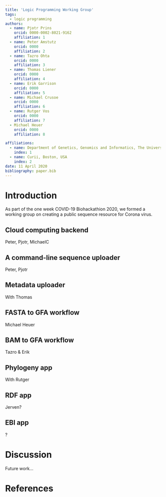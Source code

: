 ```yaml
---
title: 'Logic Programming Working Group'
tags:
  - logic programming
authors:
  - name: Pjotr Prins
    orcid: 0000-0002-8021-9162
    affiliation: 1
  - name: Peter Amstutz
    orcid: 0000
    affiliation: 2
  - name: Tazro Ohta
    orcid: 0000
    affiliation: 3
  - name: Thomas Liener
    orcid: 0000
    affiliation: 4
  - name: Erik Garrison
    orcid: 0000
    affiliation: 5
  - name: Michael Crusoe
    orcid: 0000
    affiliation: 6
  - name: Rutger Vos
    orcid: 0000
    affiliation: 7
  - Michael Heuer
    orcid: 0000
    affiliation: 8

affiliations:
  - name: Department of Genetics, Genomics and Informatics, The University of Tennessee Health Science Center, Memphis, TN, USA.
    index: 1
  - name: Curii, Boston, USA
    index: 2
date: 11 April 2020
bibliography: paper.bib
---
```


<!--

The paper.md, bibtex and figure file can be found in this repo:

  https://github.com/arvados/bh20-seq-resource

To modify, please clone the repo. You can generate PDF of the paper by
pasting above link (or yours) with

  https://github.com/biohackrxiv/bhxiv-gen-pdf

-->

# Introduction

As part of the one week COVID-19 Biohackathion 2020, we formed a
working group on creating a public sequence resource for Corona virus.


<!--

    RESULTS!

    For each section below

    State the problem you worked on
    Give the state-of-the art/plan
    Describe what you have done/results starting with The working group created...
    Write a conclusion
    Write up any future work

-->

## Cloud computing backend

Peter, Pjotr, MichaelC

## A command-line sequence uploader

Peter, Pjotr

## Metadata uploader

With Thomas

## FASTA to GFA workflow

Michael Heuer

## BAM to GFA workflow

Tazro & Erik

## Phylogeny app

With Rutger

## RDF app

Jerven?

## EBI app

?

# Discussion

Future work...

# References
